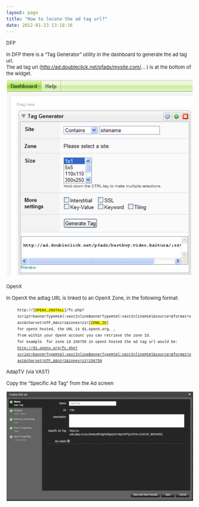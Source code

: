 ```yaml
---
layout: page
title: "How to locate the ad tag url?"
date: 2012-01-23 13:18:16
---
```


<span class="mce-heading-1" style="font-size: small;">DFP</span>

<span class="mce-heading-1" style="font-size: small;"></span><span style="font-size: small;">In DFP there is a “Tag Generator” utility in the dashboard to generate the ad tag url. </span>  
<span style="font-size: small;"> The ad tag url (<a href="http://ad.doubleclick.net/pfadx/mysite.com/">http://ad.doubleclick.net/pfadx/mysite.com/</a>... ) is at the bottom of the widget.</span>  
<img src="../../assets/269.img">

<span class="mce-heading-1" style="font-size: small;">OpenX</span>

<span style="font-size: small;">In OpenX the adtag URL is linked to an OpenX Zone, in the following format:</span>

<p style="padding-left: 30px;">
  <span style="font-size: x-small; font-family: courier new,courier;">http://[<span style="background-color: #ffff00;">OPENX_INSTALL</span>]/fc.php?script=bannerTypeHtml:vastInlineBannerTypeHtml:vastInlineHtml&source=&format=vast&charset=UTF_8&nz=1&zones=z1=[<span style="background-color: #ffff00;">ZONE_ID</span>]<br /> for openX hosted, the URL is d1.openX.org. , <br /> from within your OpenX account you can retrieve the zone Id.<br /> for example  for zone id 150750 in openX hosted the ad tag url would be:<br /> <a href="http://d1.openx.org/fc.php?script=bannerTypeHtml:vastInlineBannerTypeHtml:vastInlineHtml&source=&format=vast&charset=UTF_8&nz=1&zones=z1=150750">http://d1.openx.org/fc.php?script=bannerTypeHtml:vastInlineBannerTypeHtml:vastInlineHtml&source=&format=vast&charset=UTF_8&nz=1&zones=z1=150750</a></span>
</p>

<p class="mce-heading-1">
  <span style="font-size: small;">AdapTV (via VAST)</span>
</p>

<span style="font-size: small;">Copy the “Specific Ad Tag” from the Ad screen</span>

<span style="font-size: small;"><img src="../../assets/270.img">